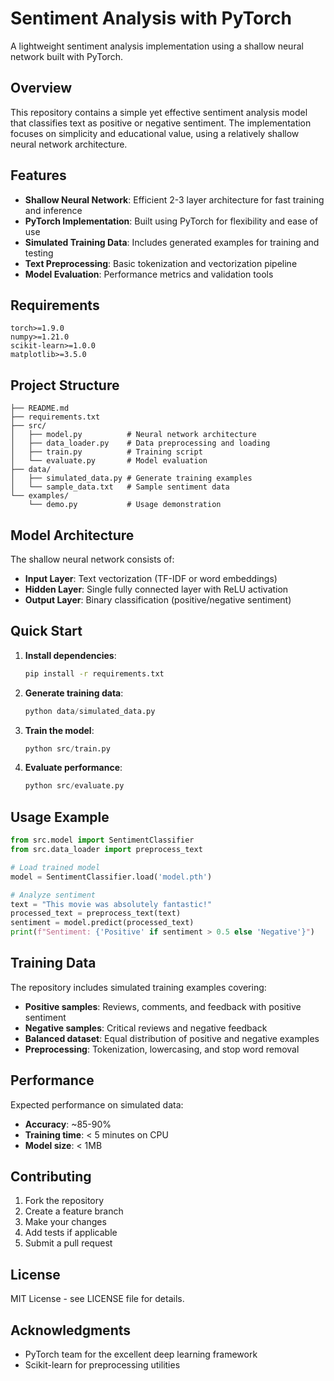 # Sentiment Analysis with PyTorch

A lightweight sentiment analysis implementation using a shallow neural network built with PyTorch.

## Overview

This repository contains a simple yet effective sentiment analysis model that classifies text as positive or negative sentiment. The implementation focuses on simplicity and educational value, using a relatively shallow neural network architecture.

## Features

- **Shallow Neural Network**: Efficient 2-3 layer architecture for fast training and inference
- **PyTorch Implementation**: Built using PyTorch for flexibility and ease of use
- **Simulated Training Data**: Includes generated examples for training and testing
- **Text Preprocessing**: Basic tokenization and vectorization pipeline
- **Model Evaluation**: Performance metrics and validation tools

## Requirements

```
torch>=1.9.0
numpy>=1.21.0
scikit-learn>=1.0.0
matplotlib>=3.5.0
```

## Project Structure

```
├── README.md
├── requirements.txt
├── src/
│   ├── model.py          # Neural network architecture
│   ├── data_loader.py    # Data preprocessing and loading
│   ├── train.py          # Training script
│   └── evaluate.py       # Model evaluation
├── data/
│   ├── simulated_data.py # Generate training examples
│   └── sample_data.txt   # Sample sentiment data
└── examples/
    └── demo.py           # Usage demonstration
```

## Model Architecture

The shallow neural network consists of:
- **Input Layer**: Text vectorization (TF-IDF or word embeddings)
- **Hidden Layer**: Single fully connected layer with ReLU activation
- **Output Layer**: Binary classification (positive/negative sentiment)

## Quick Start

1. **Install dependencies**:
   ```bash
   pip install -r requirements.txt
   ```

2. **Generate training data**:
   ```python
   python data/simulated_data.py
   ```

3. **Train the model**:
   ```python
   python src/train.py
   ```

4. **Evaluate performance**:
   ```python
   python src/evaluate.py
   ```

## Usage Example

```python
from src.model import SentimentClassifier
from src.data_loader import preprocess_text

# Load trained model
model = SentimentClassifier.load('model.pth')

# Analyze sentiment
text = "This movie was absolutely fantastic!"
processed_text = preprocess_text(text)
sentiment = model.predict(processed_text)
print(f"Sentiment: {'Positive' if sentiment > 0.5 else 'Negative'}")
```

## Training Data

The repository includes simulated training examples covering:
- **Positive samples**: Reviews, comments, and feedback with positive sentiment
- **Negative samples**: Critical reviews and negative feedback
- **Balanced dataset**: Equal distribution of positive and negative examples
- **Preprocessing**: Tokenization, lowercasing, and stop word removal

## Performance

Expected performance on simulated data:
- **Accuracy**: ~85-90%
- **Training time**: < 5 minutes on CPU
- **Model size**: < 1MB

## Contributing

1. Fork the repository
2. Create a feature branch
3. Make your changes
4. Add tests if applicable
5. Submit a pull request

## License

MIT License - see LICENSE file for details.

## Acknowledgments

- PyTorch team for the excellent deep learning framework
- Scikit-learn for preprocessing utilities